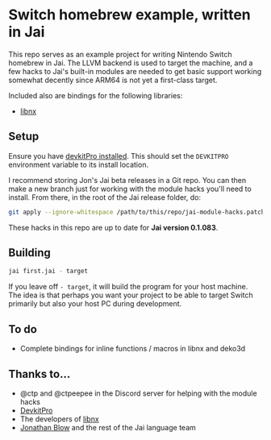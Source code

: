 # Switch homebrew example, written in Jai

This repo serves as an example project for writing Nintendo Switch homebrew in Jai. The LLVM backend is used to target the machine, and a few hacks to Jai's built-in modules are needed to get basic support working somewhat decently since ARM64 is not yet a first-class target.

Included also are bindings for the following libraries:

* [libnx](https://github.com/switchbrew/libnx)

## Setup

Ensure you have [devkitPro installed](https://devkitpro.org/wiki/Getting_Started). This should set the `DEVKITPRO` environment variable to its install location.

I recommend storing Jon's Jai beta releases in a Git repo. You can then make a new branch just for working with the module hacks you'll need to install. From there, in the root of the Jai release folder, do:

```sh
git apply --ignore-whitespace /path/to/this/repo/jai-module-hacks.patch
```

These hacks in this repo are up to date for **Jai version 0.1.083**.

## Building

```sh
jai first.jai - target
```

If you leave off `- target`, it will build the program for your host machine. The idea is that perhaps you want your project to be able to target Switch primarily but also your host PC during development.

## To do

* Complete bindings for inline functions / macros in libnx and deko3d

## Thanks to...

* @ctp and @ctpeepee in the Discord server for helping with the module hacks
* [DevkitPro](https://devkitpro.org/)
* The developers of [libnx](https://github.com/switchbrew/libnx)
* [Jonathan Blow](https://thekla.com) and the rest of the Jai language team